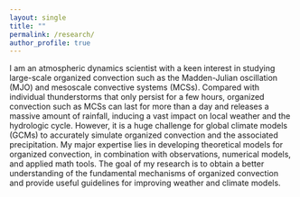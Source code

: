 ```yaml
---
layout: single
title: ""
permalink: /research/
author_profile: true
---
```

I am an atmospheric dynamics scientist with a keen interest in studying large-scale organized convection such as the Madden-Julian oscillation (MJO) and mesoscale convective systems (MCSs). Compared with individual thunderstorms that only persist for a few hours, organized convection such as MCSs can last for more than a day and releases a massive amount of rainfall, inducing a vast impact on local weather and the hydrologic cycle. However, it is a huge challenge for global climate models (GCMs) to accurately simulate organized convection and the associated precipitation. My major expertise lies in developing theoretical models for organized convection, in combination with observations, numerical models, and applied math tools. The goal of my research is to obtain a better understanding of the fundamental mechanisms of organized convection and provide useful guidelines for improving weather and climate models.
